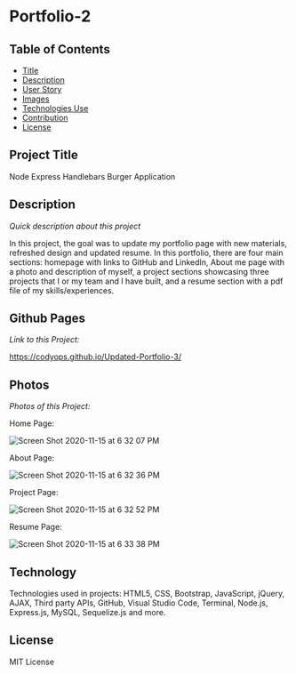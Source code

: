 # Portfolio-2

## Table of Contents

- [Title](#title)
- [Description](#description)
- [User Story](#story)
- [Images](#photos)
- [Technologies Use](#technology)
- [Contribution](#contribution)
- [License](#license)

## Project Title

Node Express Handlebars Burger Application

## Description

_Quick description about this project_

In this project, the goal was to update my portfolio page with new materials, refreshed design and updated resume. In this portfolio, there are four main sections: homepage with links to GitHub and LinkedIn, About me page with a photo and description of myself, a project sections showcasing three projects that I or my team and I have built, and a resume section with a pdf file of my skills/experiences.

## Github Pages

_Link to this Project:_

https://codyops.github.io/Updated-Portfolio-3/

## Photos

_Photos of this Project:_

Home Page:

![Screen Shot 2020-11-15 at 6 32 07 PM](https://user-images.githubusercontent.com/70075378/99203870-20340580-2771-11eb-8bae-ab7f2f486157.png)

About Page:

![Screen Shot 2020-11-15 at 6 32 36 PM](https://user-images.githubusercontent.com/70075378/99203893-3215a880-2771-11eb-8ff4-1f9265b009a2.png)

Project Page:

![Screen Shot 2020-11-15 at 6 32 52 PM](https://user-images.githubusercontent.com/70075378/99203912-3fcb2e00-2771-11eb-98b8-9d6e5039b1f3.png)

Resume Page:

![Screen Shot 2020-11-15 at 6 33 38 PM](https://user-images.githubusercontent.com/70075378/99203943-4c4f8680-2771-11eb-9e28-b7790ff6b2e4.png)

## Technology

Technologies used in projects: HTML5, CSS, Bootstrap, JavaScript, jQuery, AJAX, Third party APIs, GitHub, Visual Studio Code, Terminal, Node.js, Express.js, MySQL, Sequelize.js and more.

## License

MIT License
